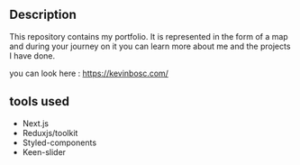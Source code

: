 ## Description

This repository contains my portfolio.
It is represented in the form of a map and during your journey on it you can learn more about me and the projects I have done.

you can look here : https://kevinbosc.com/

## tools used

- Next.js
- Reduxjs/toolkit
- Styled-components
- Keen-slider
